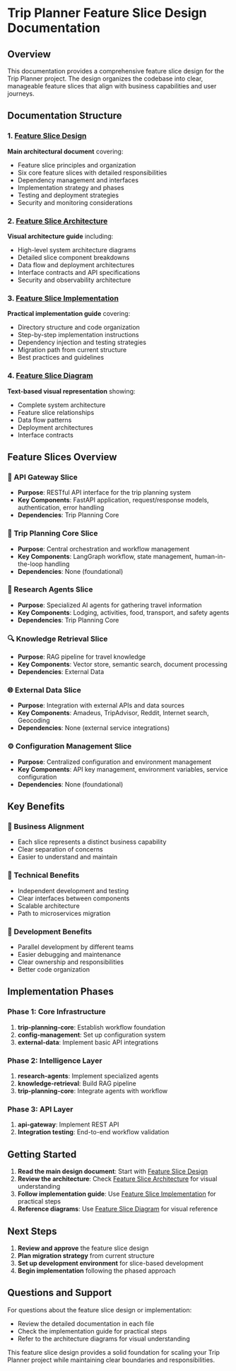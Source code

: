 # Trip Planner Feature Slice Design Documentation

## Overview

This documentation provides a comprehensive feature slice design for the Trip Planner project. The design organizes the codebase into clear, manageable feature slices that align with business capabilities and user journeys.

## Documentation Structure

### 1. [Feature Slice Design](./feature-slice-design.md)
**Main architectural document** covering:
- Feature slice principles and organization
- Six core feature slices with detailed responsibilities
- Dependency management and interfaces
- Implementation strategy and phases
- Testing and deployment strategies
- Security and monitoring considerations

### 2. [Feature Slice Architecture](./feature-slice-architecture.md)
**Visual architecture guide** including:
- High-level system architecture diagrams
- Detailed slice component breakdowns
- Data flow and deployment architectures
- Interface contracts and API specifications
- Security and observability architecture

### 3. [Feature Slice Implementation](./feature-slice-implementation.md)
**Practical implementation guide** covering:
- Directory structure and code organization
- Step-by-step implementation instructions
- Dependency injection and testing strategies
- Migration path from current structure
- Best practices and guidelines

### 4. [Feature Slice Diagram](./feature-slice-diagram.txt)
**Text-based visual representation** showing:
- Complete system architecture
- Feature slice relationships
- Data flow patterns
- Deployment architectures
- Interface contracts

## Feature Slices Overview

### 🚪 API Gateway Slice
- **Purpose**: RESTful API interface for the trip planning system
- **Key Components**: FastAPI application, request/response models, authentication, error handling
- **Dependencies**: Trip Planning Core

### 🧠 Trip Planning Core Slice
- **Purpose**: Central orchestration and workflow management
- **Key Components**: LangGraph workflow, state management, human-in-the-loop handling
- **Dependencies**: None (foundational)

### 🤖 Research Agents Slice
- **Purpose**: Specialized AI agents for gathering travel information
- **Key Components**: Lodging, activities, food, transport, and safety agents
- **Dependencies**: Trip Planning Core

### 🔍 Knowledge Retrieval Slice
- **Purpose**: RAG pipeline for travel knowledge
- **Key Components**: Vector store, semantic search, document processing
- **Dependencies**: External Data

### 🌐 External Data Slice
- **Purpose**: Integration with external APIs and data sources
- **Key Components**: Amadeus, TripAdvisor, Reddit, Internet search, Geocoding
- **Dependencies**: None (external service integrations)

### ⚙️ Configuration Management Slice
- **Purpose**: Centralized configuration and environment management
- **Key Components**: API key management, environment variables, service configuration
- **Dependencies**: None (foundational)

## Key Benefits

### 🎯 Business Alignment
- Each slice represents a distinct business capability
- Clear separation of concerns
- Easier to understand and maintain

### 🔧 Technical Benefits
- Independent development and testing
- Clear interfaces between components
- Scalable architecture
- Path to microservices migration

### 🚀 Development Benefits
- Parallel development by different teams
- Easier debugging and maintenance
- Clear ownership and responsibilities
- Better code organization

## Implementation Phases

### Phase 1: Core Infrastructure
1. **trip-planning-core**: Establish workflow foundation
2. **config-management**: Set up configuration system
3. **external-data**: Implement basic API integrations

### Phase 2: Intelligence Layer
1. **research-agents**: Implement specialized agents
2. **knowledge-retrieval**: Build RAG pipeline
3. **trip-planning-core**: Integrate agents with workflow

### Phase 3: API Layer
1. **api-gateway**: Implement REST API
2. **Integration testing**: End-to-end workflow validation

## Getting Started

1. **Read the main design document**: Start with [Feature Slice Design](./feature-slice-design.md)
2. **Review the architecture**: Check [Feature Slice Architecture](./feature-slice-architecture.md) for visual understanding
3. **Follow implementation guide**: Use [Feature Slice Implementation](./feature-slice-implementation.md) for practical steps
4. **Reference diagrams**: Use [Feature Slice Diagram](./feature-slice-diagram.txt) for visual reference

## Next Steps

1. **Review and approve** the feature slice design
2. **Plan migration strategy** from current structure
3. **Set up development environment** for slice-based development
4. **Begin implementation** following the phased approach

## Questions and Support

For questions about the feature slice design or implementation:
- Review the detailed documentation in each file
- Check the implementation guide for practical steps
- Refer to the architecture diagrams for visual understanding

This feature slice design provides a solid foundation for scaling your Trip Planner project while maintaining clear boundaries and responsibilities.

